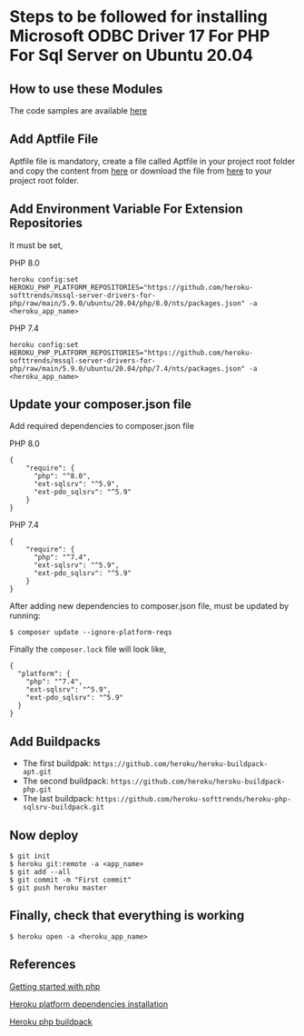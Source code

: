 # Steps to be followed for installing Microsoft ODBC Driver 17 For PHP For Sql Server on Ubuntu 20.04

## How to use these Modules
The code samples are available [here](https://github.com/microsoft/msphpsql/blob/master/sample)

## Add Aptfile File
Aptfile file is mandatory, create a file called Aptfile in your project root folder and copy the content from [here](https://github.com/heroku-softtrends/mssql-server-drivers-for-php/blob/main/5.9.0/ubuntu/20.04/Aptfile) or download the file from [here](https://github.com/heroku-softtrends/mssql-server-drivers-for-php/blob/main/5.9.0/ubuntu/20.04/Aptfile) to your project root folder.

## Add Environment Variable For Extension Repositories
It must be set,

PHP 8.0

`heroku config:set HEROKU_PHP_PLATFORM_REPOSITORIES="https://github.com/heroku-softtrends/mssql-server-drivers-for-php/raw/main/5.9.0/ubuntu/20.04/php/8.0/nts/packages.json" -a <heroku_app_name>`

PHP 7.4

`heroku config:set HEROKU_PHP_PLATFORM_REPOSITORIES="https://github.com/heroku-softtrends/mssql-server-drivers-for-php/raw/main/5.9.0/ubuntu/20.04/php/7.4/nts/packages.json" -a <heroku_app_name>`
  
## Update your composer.json file
Add required dependencies to composer.json file

PHP 8.0

    {
        "require": {
          "php": "^8.0",
          "ext-sqlsrv": "^5.9",
          "ext-pdo_sqlsrv": "^5.9"
        }
    }
    
PHP 7.4

    {
        "require": {
          "php": "^7.4",
          "ext-sqlsrv": "^5.9",
          "ext-pdo_sqlsrv": "^5.9"
        }
    }

After adding new dependencies to composer.json file, must be updated by running:
```
$ composer update --ignore-platform-reqs
```

Finally the `composer.lock` file will look like,

    {
      "platform": {
        "php": "^7.4",
        "ext-sqlsrv": "^5.9",
        "ext-pdo_sqlsrv": "^5.9"
      }
    }
  
## Add Buildpacks
- The first buildpak:
  `https://github.com/heroku/heroku-buildpack-apt.git`
- The second buildpack:
  `https://github.com/heroku/heroku-buildpack-php.git`
- The last buildpack:
  `https://github.com/heroku-softtrends/heroku-php-sqlsrv-buildpack.git`

## Now deploy
```
$ git init
$ heroku git:remote -a <app_name>
$ git add --all
$ git commit -m "First commit"
$ git push heroku master
``` 

## Finally, check that everything is working
```
$ heroku open -a <heroku_app_name>
```

## References
[Getting started with php](https://devcenter.heroku.com/articles/getting-started-with-php?singlepage=true)

[Heroku platform dependencies installation](https://github.com/heroku/heroku-buildpack-php/blob/main/support/build/README.md#how-heroku-installs-platform-dependencies)

[Heroku php buildpack](https://github.com/heroku/heroku-buildpack-php)
